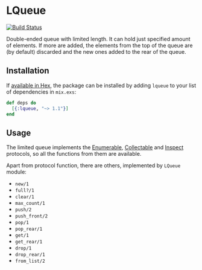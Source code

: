 # LQueue

[![Build Status](https://travis-ci.org/jur0/lqueue.svg?branch=master)](https://travis-ci.org/jur0/lqueue)

Double-ended queue with limited length. It can hold just specified amount
of elements. If more are added, the elements from the top of the queue are
(by default) discarded and the new ones added to the rear of the queue.

## Installation

If [available in Hex](https://hex.pm/docs/publish), the package can be
installed by adding `lqueue` to your list of dependencies in `mix.exs`:

```elixir
def deps do
  [{:lqueue, "~> 1.1"}]
end
```

## Usage

The limited queue implements the
[Enumerable](http://elixir-lang.org/docs/stable/elixir/Enumerable.html),
[Collectable](http://elixir-lang.org/docs/stable/elixir/Collectable.html) and
[Inspect](http://elixir-lang.org/docs/stable/elixir/Inspect.html) protocols, so
all the functions from them are available.

Apart from protocol function, there are others, implemented by `LQueue` module:

 * `new/1`
 * `full?/1`
 * `clear/1`
 * `max_count/1`
 * `push/2`
 * `push_front/2`
 * `pop/1`
 * `pop_rear/1`
 * `get/1`
 * `get_rear/1`
 * `drop/1`
 * `drop_rear/1`
 * `from_list/2`
